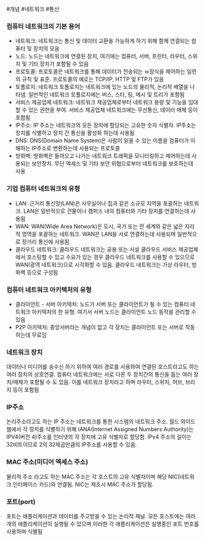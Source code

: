 #개념 #네트워크 #통신 
### 컴퓨터 네트워크의 기본 용어
- 네트워크: 네트워크는 통신 및 데이터 교환을 가능하게 하기 위해 함께 연결되는 컴퓨터 및 장치의 모음
- 노드: 노드는 네트워크에 연결된 장치, 여기에는 컴퓨터, 서버, 프린터, 라우터, 스위치 및 기타 장치가 포함될 수 있음
- 프로토콜: 프로토콜은 네트워크를 통해 데이터가 전송되는 ㅂ장식을 제어하는 일련의 규칙 및 표준. 프로토콜의 예로는 TCP/IP, HTTP 및 FTP가 있음
- 토폴로지: 네트워크 토폴로지는 네트워크에 있는 노드의 물리적, 논리적 배열을 나타냄. 일반적인 네트워크 토폴로지에는 버스, 스타, 링, 메시 및 트리가 포함됨
- 서비스 제공업체 네트워크: 네트워크 제공업체로부터 네트워크 용량 및 기능을 임대할 수 있는 권한을 부여. 서비스 제공업체 네트워크에는 무선통신, 데이터 매체 등이 포함됨
- IP주소: IP 주소는 네트워크의 모든 장치에 할당되는 고유한 숫자 식별자. IP주소는 장치를 식별하고 장치 간 통신을 활성화 하는데 사용됨
- DNS: DNS(Domain Name System)은 사람이 읽을 수 있는 이름을 컴퓨터가 이해하는 IP주소로 변환하는데 사용되는 프로토콜
- 방화벽: 방화벽은 들어오고 나가는 네트워크 트래픽을 모니터링하고 제어하는데 사용되는 보안장치. 무단 액세스 및 기타 보안 위협으로부터 네트워크를 보호하는데 사용
### 기업 컴퓨터 네트워크의 유형
- LAN: 근거리 통신망(LAN)은 사무실이나 집과 같은 소규모 지역을 포괄하는 네트워크. LAN은 일반적으로 건물이나 캠퍼스 내의 컴퓨터와 기타 장치를 연결하는데 사용됨
- WAN: WAN(Wide Area Network)은 도시, 국가 또는 전 세계와 같은 넓은 지리적 영역을 포괄하는 네트워크. WAN은 LAN을 서로 연결하는데 사용되며 일반적으로 장거리 통신에 사용됨
- 클라우드 네트워크: 클라우드 네트워크는 공용 또는 사설 클라우드 서비스 제공업체에서 호스팅할 수 있고 수요가 있는 경우 클라우드 네트워크를 사용할 수 있으므로 WAN(광역 네트워크)으로 시각화할 수 있음. 클라우드 네트워크는 가상 라우터, 방화벽 등으로 구성됨

### 컴퓨터 네트워크 아키텍처의 유형

- 클라이언트 - 서버 아키텍처: 노드가 서버 또는 클라이언트가 될 수 있는 컴퓨터 네트워크 아키텍처의 한 유형. 여기서 서버 노드는 클라이언트 노드 동작을 관리할 수 있음
- P2P 아키텍처: 중앙서버라는 개념이 없고 각 장치는 클라이언트 또는 서버로 작동하는데 무료임

### 네트워크 장치
데이터나 미디어를 송수신 하기 위하여 여러 경로를 사용하여 연결된 호스트라고도 하는 여러 장치의 상호연결. 컴퓨터 네트워크에는 서로 다른 두 장치간의 통신을 돕는 여러 장치/매체가 포함될 수 도 있음. 이를 네트워크 장치라고 하며 라우터, 스위치, 허브, 브리지 등이 포함됨

### IP주소
논리주소라고도 하는  IP 주소는 네트워크를 통한 시스템의 네트워크 주소. 월드 와이드 웹에서 각 장치를 식별하기 위해 IANA(Internet Assigned Numbers Authority)는 IPV4(버전 4)주소를 인터넷의 각 장치에 고유 식별자로 할당함. IPv4 주소의 길이는 32비트이므로 2의 32제곱만큼의 IP주소를 사용할 수 있음.

### MAC 주소(미디어 엑세스 주소)
물리적 주소 라고도 하는 MAC 주소는 각 호스트의 고유 식별자이며 해당 NIC(네트워크 인터페이스 카드)와 연결됨. NIC는 제조시 MAC 주소가 할당됨. 

### 포트(port)
포트는 애플리케이션과 데이터를 주고받을 수 있는 논리적 채널. 모든 호스트에는 여러개의 애플리케이션이 실행될 수 있으며 이러한 각 애플리케이션은 실행중인 포트 번호를 사용하며 식별됨